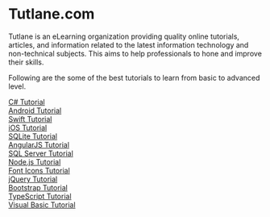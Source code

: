 # Tutlane.com
Tutlane is an eLearning organization providing quality online tutorials, articles, and information related to the latest information technology and non-technical subjects. This aims to help professionals to hone and improve their skills.

Following are the some of the best tutorials to learn from basic to advanced level.

<a href="https://www.tutlane.com/tutorial/csharp" target="_blank">C# Tutorial</a><br/>
<a href="https://www.tutlane.com/tutorial/android" target="_blank">Android Tutorial</a><br/>
<a href="https://www.tutlane.com/tutorial/swift" target="_blank">Swift Tutorial</a><br/>
<a href="https://www.tutlane.com/tutorial/ios" target="_blank">iOS Tutorial</a><br/>
<a href="https://www.tutlane.com/tutorial/sqlite" target="_blank">SQLite Tutorial</a><br/>
<a href="https://www.tutlane.com/tutorial/angularjs" target="_blank">AngularJS Tutorial</a><br/>
<a href="https://www.tutlane.com/tutorial/sql-server" target="_blank">SQL Server Tutorial</a><br/>
<a href="https://www.tutlane.com/tutorial/nodejs" target="_blank">Node.js Tutorial</a><br/>
<a href="https://www.tutlane.com/tutorial/font-icons" target="_blank">Font Icons Tutorial</a><br/>
<a href="https://www.tutlane.com/tutorial/jquery" target="_blank">jQuery Tutorial</a><br/>
<a href="https://www.tutlane.com/tutorial/bootstrap" target="_blank">Bootstrap Tutorial</a><br/>
<a href="https://www.tutlane.com/tutorial/typescript" target="_blank">TypeScript Tutorial</a><br/>
<a href="https://www.tutlane.com/tutorial/visual-basic" target="_blank">Visual Basic Tutorial</a><br/>

